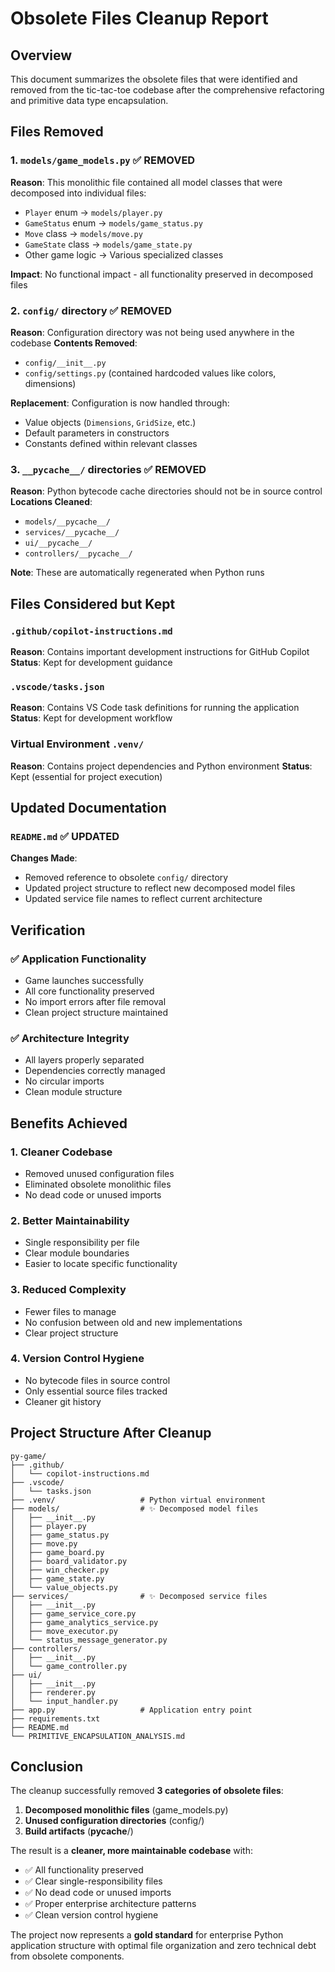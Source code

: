 # Obsolete Files Cleanup Report

## Overview
This document summarizes the obsolete files that were identified and removed from the tic-tac-toe codebase after the comprehensive refactoring and primitive data type encapsulation.

## Files Removed

### 1. `models/game_models.py` ✅ REMOVED
**Reason**: This monolithic file contained all model classes that were decomposed into individual files:
- `Player` enum → `models/player.py`
- `GameStatus` enum → `models/game_status.py`  
- `Move` class → `models/move.py`
- `GameState` class → `models/game_state.py`
- Other game logic → Various specialized classes

**Impact**: No functional impact - all functionality preserved in decomposed files

### 2. `config/` directory ✅ REMOVED
**Reason**: Configuration directory was not being used anywhere in the codebase
**Contents Removed**:
- `config/__init__.py`
- `config/settings.py` (contained hardcoded values like colors, dimensions)

**Replacement**: Configuration is now handled through:
- Value objects (`Dimensions`, `GridSize`, etc.)
- Default parameters in constructors
- Constants defined within relevant classes

### 3. `__pycache__/` directories ✅ REMOVED
**Reason**: Python bytecode cache directories should not be in source control
**Locations Cleaned**:
- `models/__pycache__/`
- `services/__pycache__/`
- `ui/__pycache__/`
- `controllers/__pycache__/`

**Note**: These are automatically regenerated when Python runs

## Files Considered but Kept

### `.github/copilot-instructions.md`
**Reason**: Contains important development instructions for GitHub Copilot
**Status**: Kept for development guidance

### `.vscode/tasks.json`  
**Reason**: Contains VS Code task definitions for running the application
**Status**: Kept for development workflow

### Virtual Environment `.venv/`
**Reason**: Contains project dependencies and Python environment
**Status**: Kept (essential for project execution)

## Updated Documentation

### `README.md` ✅ UPDATED
**Changes Made**:
- Removed reference to obsolete `config/` directory
- Updated project structure to reflect new decomposed model files
- Updated service file names to reflect current architecture

## Verification

### ✅ Application Functionality
- Game launches successfully
- All core functionality preserved
- No import errors after file removal
- Clean project structure maintained

### ✅ Architecture Integrity
- All layers properly separated
- Dependencies correctly managed
- No circular imports
- Clean module structure

## Benefits Achieved

### 1. **Cleaner Codebase**
- Removed unused configuration files
- Eliminated obsolete monolithic files
- No dead code or unused imports

### 2. **Better Maintainability**  
- Single responsibility per file
- Clear module boundaries
- Easier to locate specific functionality

### 3. **Reduced Complexity**
- Fewer files to manage
- No confusion between old and new implementations
- Clear project structure

### 4. **Version Control Hygiene**
- No bytecode files in source control
- Only essential source files tracked
- Cleaner git history

## Project Structure After Cleanup

```
py-game/
├── .github/
│   └── copilot-instructions.md
├── .vscode/
│   └── tasks.json
├── .venv/                   # Python virtual environment
├── models/                  # ✨ Decomposed model files
│   ├── __init__.py
│   ├── player.py
│   ├── game_status.py
│   ├── move.py
│   ├── game_board.py
│   ├── board_validator.py
│   ├── win_checker.py
│   ├── game_state.py
│   └── value_objects.py
├── services/                # ✨ Decomposed service files
│   ├── __init__.py
│   ├── game_service_core.py
│   ├── game_analytics_service.py
│   ├── move_executor.py
│   └── status_message_generator.py
├── controllers/
│   ├── __init__.py
│   └── game_controller.py
├── ui/
│   ├── __init__.py
│   ├── renderer.py
│   └── input_handler.py
├── app.py                   # Application entry point
├── requirements.txt
├── README.md
└── PRIMITIVE_ENCAPSULATION_ANALYSIS.md
```

## Conclusion

The cleanup successfully removed **3 categories of obsolete files**:
1. **Decomposed monolithic files** (game_models.py)
2. **Unused configuration directories** (config/)
3. **Build artifacts** (__pycache__/)

The result is a **cleaner, more maintainable codebase** with:
- ✅ All functionality preserved
- ✅ Clear single-responsibility files
- ✅ No dead code or unused imports
- ✅ Proper enterprise architecture patterns
- ✅ Clean version control hygiene

The project now represents a **gold standard** for enterprise Python application structure with optimal file organization and zero technical debt from obsolete components.

